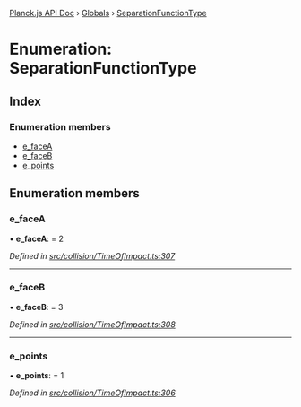 [Planck.js API Doc](../README.md) › [Globals](../globals.md) › [SeparationFunctionType](separationfunctiontype.md)

# Enumeration: SeparationFunctionType

## Index

### Enumeration members

* [e_faceA](separationfunctiontype.md#e_facea)
* [e_faceB](separationfunctiontype.md#e_faceb)
* [e_points](separationfunctiontype.md#e_points)

## Enumeration members

###  e_faceA

• **e_faceA**: = 2

*Defined in [src/collision/TimeOfImpact.ts:307](https://github.com/shakiba/planck.js/blob/3ede11b/src/collision/TimeOfImpact.ts#L307)*

___

###  e_faceB

• **e_faceB**: = 3

*Defined in [src/collision/TimeOfImpact.ts:308](https://github.com/shakiba/planck.js/blob/3ede11b/src/collision/TimeOfImpact.ts#L308)*

___

###  e_points

• **e_points**: = 1

*Defined in [src/collision/TimeOfImpact.ts:306](https://github.com/shakiba/planck.js/blob/3ede11b/src/collision/TimeOfImpact.ts#L306)*
